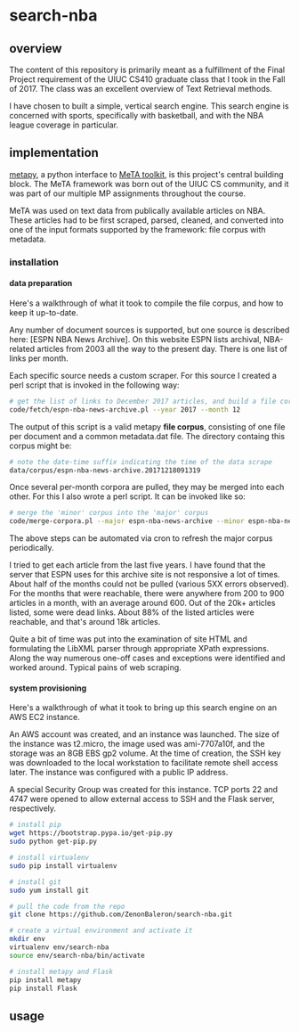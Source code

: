 # search-nba

## overview

The content of this repository is primarily meant as a fulfillment of the Final Project requirement of the UIUC CS410 graduate class that I took in the Fall of 2017. The class was an excellent overview of Text Retrieval methods.

I have chosen to built a simple, vertical search engine. This search engine is concerned with sports, specifically with basketball, and with the NBA league coverage in particular.

## implementation

[metapy], a python interface to [MeTA toolkit], is this project's central building block. The MeTA framework was born out of the UIUC CS
community, and it was part of our multiple MP assignments throughout the course.

MeTA was used on text data from publically available articles on NBA. These articles had to be first scraped, parsed, cleaned, and converted into one of the input formats supported by the framework: file corpus with metadata.

### installation

#### data preparation

Here's a walkthrough of what it took to compile the file corpus, and how to keep it up-to-date.

Any number of document sources is supported, but one source is described here: [ESPN NBA News Archive]. On this website ESPN lists archival, NBA-related articles from 2003 all the way to the present day. There is one list of links per month.

Each specific source needs a custom scraper. For this source I created a perl script that is invoked in the following way:

```bash
# get the list of links to December 2017 articles, and build a file corpus
code/fetch/espn-nba-news-archive.pl --year 2017 --month 12
```

The output of this script is a valid metapy **file corpus**, consisting of one file per document and a common metadata.dat file. The directory containg this corpus might be:

```bash
# note the date-time suffix indicating the time of the data scrape
data/corpus/espn-nba-news-archive.20171218091319
```

Once several per-month corpora are pulled, they may be merged into each other. For this I also wrote a perl script. It can be invoked like so:

```bash
# merge the 'minor' corpus into the 'major' corpus
code/merge-corpora.pl --major espn-nba-news-archive --minor espn-nba-news-archive.20171218091319
```

The above steps can be automated via cron to refresh the major corpus periodically.

I tried to get each article from the last five years. I have found that the server that ESPN uses for this archive site is not responsive a lot of times. About half of the months could not be pulled (various 5XX errors observed). For the months that were reachable, there were anywhere from 200 to 900 articles in a month, with an average around 600. Out of the 20k+ articles listed, some were dead links. About 88% of the listed articles were reachable, and that's around 18k articles.

Quite a bit of time was put into the examination of site HTML and formulating the LibXML parser through appropriate XPath expressions. Along the way numerous one-off cases and exceptions were identified and worked around. Typical pains of web scraping.

#### system provisioning

Here's a walkthrough of what it took to bring up this search engine on an AWS EC2 instance.

An AWS account was created, and an instance was launched. The size of the instance was t2.micro, the image used was ami-7707a10f, and the storage was an 8GB EBS gp2 volume. At the time of creation, the SSH key was downloaded to the local workstation to facilitate remote shell access later. The instance was configured with a public IP address.

A special Security Group was created for this instance. TCP ports 22 and 4747 were opened to allow external access to SSH and the Flask server, respectively.

```bash
# install pip
wget https://bootstrap.pypa.io/get-pip.py
sudo python get-pip.py

# install virtualenv
sudo pip install virtualenv

# install git
sudo yum install git

# pull the code from the repo
git clone https://github.com/ZenonBaleron/search-nba.git

# create a virtual environment and activate it
mkdir env
virtualenv env/search-nba
source env/search-nba/bin/activate

# install metapy and Flask
pip install metapy
pip install Flask
```

## usage

[MeTA toolkit]: https://meta-toolkit.org/
[metapy]: https://github.com/meta-toolkit/metapy
